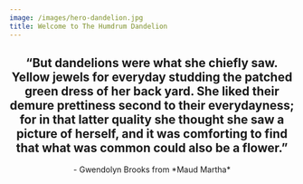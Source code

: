 ```yaml
---
image: /images/hero-dandelion.jpg
title: Welcome to The Humdrum Dandelion
---
```

## <div align="center">“But dandelions were what she chiefly saw. Yellow jewels for everyday studding the patched green dress of her back yard. She liked their demure prettiness second to their everydayness; for in that latter quality she thought she saw a picture of herself, and it was comforting to find that what was common could also be a flower.”</div>

<div align="center">- Gwendolyn Brooks from *Maud Martha*</div>

<!--EndFragment-->
